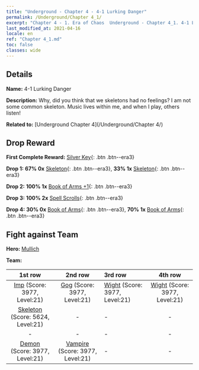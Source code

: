 ```yaml
---
title: "Underground - Chapter 4 - 4-1 Lurking Danger"
permalink: /Underground/Chapter 4_1/
excerpt: "Chapter 4 - 1. Era of Chaos  Underground - Chapter 4_1. 4-1 Lurking Danger"
last_modified_at: 2021-04-16
locale: en
ref: "Chapter 4_1.md"
toc: false
classes: wide
---
```


## Details

 **Name:** 4-1 Lurking Danger

 **Description:** Why, did you think that we skeletons had no feelings? I am not some common skeleton. Music lives within me, and when I play, others listen!

 **Related to:** [Underground Chapter 4](/Underground/Chapter 4/)

## Drop Reward

 **First Complete Reward:** [Silver Key](/Items/con_693/){: .btn .btn--era3}

 **Drop 1:** **67% 0x** [Skeleton](/Items/unt_208/){: .btn .btn--era3}, **33% 1x** [Skeleton](/Items/unt_208/){: .btn .btn--era3}

 **Drop 2:** **100% 1x** [Book of Arms +1](/Items/mat_25/){: .btn .btn--era3}

 **Drop 3:** **100% 2x** [Spell Scrolls](/Items/con_694/){: .btn .btn--era3}

 **Drop 4:** **30% 0x** [Book of Arms](/Items/mat_18/){: .btn .btn--era3}, **70% 1x** [Book of Arms](/Items/mat_18/){: .btn .btn--era3}


## Fight against Team
 **Hero:** [Mullich](/heroes/Mullich/)

 **Team:**


  | 1st row | 2nd row | 3rd row | 4th row |
  |:----:|:----:|:----|:----:|
  | [Imp](/units/Imp/) (Score: 3977, Level:21)  | [Gog](/units/Gog/) (Score: 3977, Level:21)  | [Wight](/units/Wight/) (Score: 3977, Level:21)  | [Wight](/units/Wight/) (Score: 3977, Level:21)  |
  | [Skeleton](/units/Skeleton/) (Score: 5624, Level:21)  | - | - | - |
  | - | - | - | - |
  | [Demon](/units/Demon/) (Score: 3977, Level:21)  | [Vampire](/units/Vampire/) (Score: 3977, Level:21)  | - | - |


